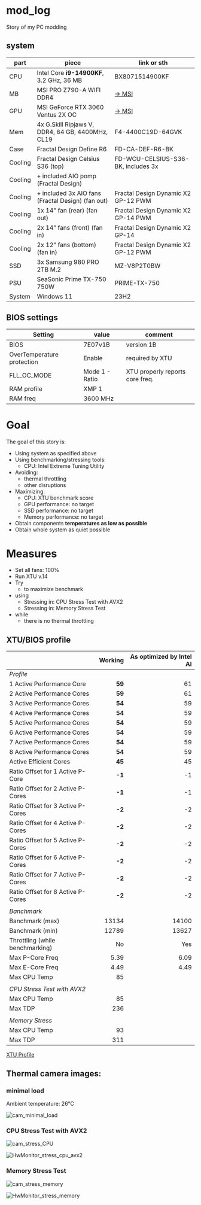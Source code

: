 # mod_log

Story of my PC modding

## system

| part    | piece                                             | link or sth                                                                         |
|---------|---------------------------------------------------|-------------------------------------------------------------------------------------|
| CPU     | Intel Core **i9-14900KF**, 3.2 GHz, 36 MB         | BX8071514900KF                                                                      |
| MB      | MSI PRO Z790-A WIFI DDR4                          | [-> MSI](https://www.msi.com/Motherboard/PRO-Z790-A-WIFI-DDR4)                      |
| GPU     | MSI GeForce RTX 3060 Ventus 2X OC                 | [-> MSI](https://www.msi.com/Graphics-Card/GeForce-RTX-3060-VENTUS-2X-12G/Overview) |
| Mem     | 4x G.Skill Ripjaws V, DDR4, 64 GB, 4400MHz, CL19  | F4-4400C19D-64GVK                                                                   |
| Case    | Fractal Design Define R6                          | FD-CA-DEF-R6-BK                                                                     |
| Cooling | Fractal Design Celsius S36 (top)                  | FD-WCU-CELSIUS-S36-BK, includes 3x                                                  |
| Cooling | + included AIO pomp (Fractal Design)              |                                                                                     |
| Cooling | + included 3x AIO fans (Fractal Design) (fan out) | Fractal Design Dynamic X2 GP-12 PWM                                                 |
| Cooling | 1x 14" fan (rear) (fan out)                       | Fractal Design Dynamic X2 GP-14 PWM                                                 |
| Cooling | 2x 14" fans (front) (fan in)                      | Fractal Design Dynamic X2 GP-14                                                     |
| Cooling | 2x 12" fans (bottom) (fan in)                     | Fractal Design Dynamic X2 GP-12 PWM                                                 |
| SSD     | 3x Samsung 980 PRO 2TB M.2                        | MZ-V8P2T0BW                                                                         |
| PSU     | SeaSonic Prime TX-750 750W                        | PRIME-TX-750                                                                        |
| System  | Windows 11                                        | 23H2                                                                                |

## BIOS settings

| Setting                    | value          | comment                         |
|----------------------------|----------------|---------------------------------|
| BIOS                       | 7E07v1B        | version 1B                      |
| OverTemperature protection | Enable         | required by XTU                 |
| FLL_OC_MODE                | Mode 1 - Ratio | XTU properly reports core freq. |
| RAM profile                | XMP 1          |                                 |
| RAM freq                   | 3600 MHz       |                                 |

# Goal

The goal of this story is:

* Using system as specified above
* Using benchmarking/stressing tools:
    * CPU: Intel Extreme Tuning Utility
* Avoiding:
    * thermal throttling
    * other disruptions
* Maximizing:
    * CPU: XTU benchmark score
    * GPU performance: no target
    * SSD performance: no target
    * Memory performance: no target
* Obtain components **temperatures as low as possible**
* Obtain whole system as quiet possible

# Measures

* Set all fans: 100%
* Run XTU v.14
* Try
    * to maximize benchmark
* using
    * Stressing in: CPU Stress Test with AVX2
    * Stressing in: Memory Stress Test
* while
    * there is no thermal throttling

## XTU/BIOS profile

|                                   | Working | As optimized by Intel AI |
|-----------------------------------|--------:|-------------------------:|
| _Profile_                         |         |                          |
| 1 Active Performance Core         |  **59** |                       61 |
| 2 Active Performance Cores        |  **59** |                       61 |
| 3 Active Performance Cores        |  **54** |                       59 |
| 4 Active Performance Cores        |  **54** |                       59 |
| 5 Active Performance Cores        |  **54** |                       59 |
| 6 Active Performance Cores        |  **54** |                       59 |
| 7 Active Performance Cores        |  **54** |                       59 |
| 8 Active Performance Cores        |  **54** |                       59 |
| Active Efficient Cores            |  **45** |                       45 |
| Ratio Offset for 1 Active P-Core  |  **-1** |                       -1 |
| Ratio Offset for 2 Active P-Cores |  **-1** |                       -1 |
| Ratio Offset for 3 Active P-Cores |  **-2** |                       -2 |
| Ratio Offset for 4 Active P-Cores |  **-2** |                       -2 |
| Ratio Offset for 5 Active P-Cores |  **-2** |                       -2 |
| Ratio Offset for 6 Active P-Cores |  **-2** |                       -2 |
| Ratio Offset for 7 Active P-Cores |  **-2** |                       -2 |
| Ratio Offset for 8 Active P-Cores |  **-2** |                       -2 |
|                                   |         |                          |
| _Banchmark_                       |         |                          |
| Banchmark (max)                   |   13134 |                    14100 |
| Banchmark (min)                   |   12789 |                    13627 |
| Throttling (while benchmarking)   |      No |                      Yes |
| Max P-Core Freq                   |    5.39 |                     6.09 |
| Max E-Core Freq                   |    4.49 |                     4.49 |
| Max CPU Temp                      |      85 |                          |
|                                   |         |                          |
| _CPU Stress Test with AVX2_       |         |                          |
| Max CPU Temp                      |      85 |                          |
| Max TDP                           |     236 |                          |
|                                   |         |                          |
| _Memory Stress_                   |         |                          |
| Max CPU Temp                      |      93 |                          |
| Max TDP                           |     311 |                          |
                                           
[XTU Profile](resources/Working.xtu)

## Thermal camera images:

### minimal load

Ambient temperature: 26°C

![cam_minimal_load](images/cam_minimal_load.jpg)

### CPU Stress Test with AVX2

![cam_stress_CPU](images/cam_stress_cpu_avx2.jpg)

![HwMonitor_stress_cpu_avx2](images/HwMonitor_stress_cpu_avx2.png)

### Memory Stress Test

![cam_stress_memory](images/cam_stress_memory.jpg)

![HwMonitor_stress_memory](images/HwMonitor_stress_memory.png)
